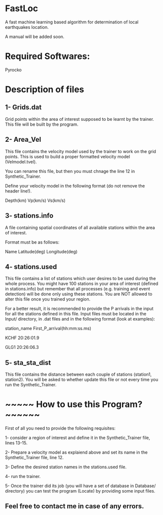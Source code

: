 # FastLoc
A fast machine learning based algorithm for determination of local earthquakes location.

A manual will be added soon.

# Required Softwares:
Pyrocko

# Description of files

1- Grids.dat
------------

Grid points within the area of interest supposed to be learnt by the trainer. This file will be built by the program.


2- Area_Vel
------------

This file contains the velocity model used by the trainer to work on the grid points. This is used to build a proper formatted velocity model (Velmodel.tvel).

You can rename this file, but then you must chnage the line 12 in Synthetic_Trainer.

Define your velocity model in the following format (do not remove the header line!).

Depth(km)  Vp(km/s)  Vs(km/s)  


3- stations.info
-----------------

A file containing spatial coordinates of all available stations within the area of interest.

Format must be as follows:

Name Latitude(deg) Longitude(deg)

4- stations.used
----------------

This file contains a list of stations which user desires to be used during the whole process. You might have 100 stations in your area of interest (defined in stations.info) but remember that all processes (e.g. training and event detection) will be done only using these stations. You are NOT allowed to alter this file once you trained your region.

For a better result, it is recommended to provide the P arrivals in the input for all the stations defined in this file. Input files must be located in the Input/ directory, in .dat files and in the following format (look at examples):

station_name First_P_arrival(hh:mm:ss.ms)

KCHF 20:26:01.9

GLG1 20:26:06.3

5- sta_sta_dist
--------------

This file contains the distance between each couple of stations (station1, station2). You will be asked to whether update this file or not every time you run the Synthetic_Trainer.

# ~~~~~ How to use this Program? ~~~~~~

First of all you need to provide the following requisites:

1- consider a region of interest and define it in the Synthetic_Trainer file, lines 13-15.

2- Prepare a velocity model as explaiend above and set its name in the Synthetic_Trainer file, line 12.

3- Define the desired station names in the stations.used file.

4- run the trainer.

5- Once the trainer did its job (you will have a set of database in Database/ directory) you can test the program (Locate) by providing some input files.

Feel free to contact me in case of any errors.
----------------------------------------
















